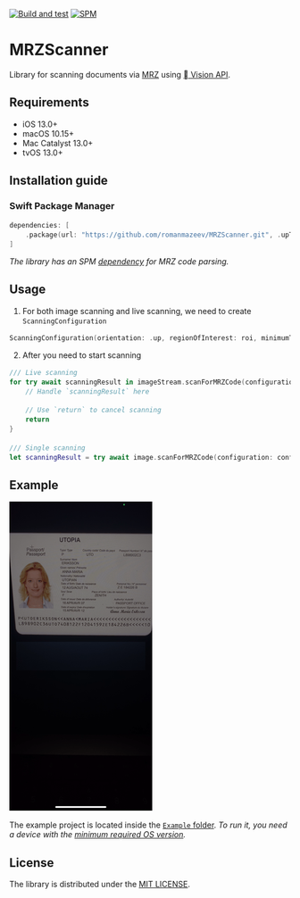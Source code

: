 [![Build and test](https://github.com/romanmazeev/MRZScanner/actions/workflows/Build%20and%20test.yml/badge.svg)](https://github.com/romanmazeev/MRZScanner/actions/workflows/Build%20and%20test.yml)
[![SPM](https://img.shields.io/badge/SPM-compatible-brightgreen.svg)](https://github.com/romanmazeev/MRZScanner/blob/master/Package.swift)

# MRZScanner
Library for scanning documents via [MRZ](https://en.wikipedia.org/wiki/Machine-readable_passport) using [ Vision API](https://developer.apple.com/documentation/vision/vnrecognizetextrequest).

## Requirements
* iOS 13.0+
* macOS 10.15+
* Mac Catalyst 13.0+
* tvOS 13.0+

## Installation guide
### Swift Package Manager
```swift
dependencies: [
    .package(url: "https://github.com/romanmazeev/MRZScanner.git", .upToNextMajor(from: "1.1.0"))
]
```
*The library has an SPM [dependency](https://github.com/romanmazeev/MRZParser) for MRZ code parsing.*

## Usage

1. For both image scanning and live scanning, we need to create `ScanningConfiguration`
```swift
ScanningConfiguration(orientation: .up, regionOfInterest: roi, minimumTextHeight: 0.1, recognitionLevel: .fast)
```

2. After you need to start scanning
```swift
/// Live scanning
for try await scanningResult in imageStream.scanForMRZCode(configuration: configuration) {
    // Handle `scanningResult` here
    
    // Use `return` to cancel scanning
    return
}

/// Single scanning
let scanningResult = try await image.scanForMRZCode(configuration: configuration)
```

## Example
![gif](https://github.com/romanmazeev/MRZScanner/blob/master/Docs/MRZScannerExample.gif)

The example project is located inside the [`Example` folder](https://github.com/romanmazeev/MRZScanner/tree/master/Example). 
*To run it, you need a device with the [minimum required OS version](https://github.com/romanmazeev/MRZScanner#requirements).*

## License
The library is distributed under the [MIT LICENSE](https://opensource.org/licenses/MIT).
